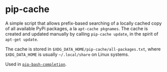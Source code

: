 # pip-cache

A simple script that allows prefix-based searching of a locally cached copy of
all available PyPi packages, a la `apt-cache pkgnames`. The cache is created and
updated manually by calling `pip-cache update`, in the spirit of
`apt-get update`.

The cache is stored in `$XDG_DATA_HOME/pip-cache/all-packages.txt`, where
`$XDG_DATA_HOME` is usually `~/.local/share` on Linux systems.

Used in [`pip-bash-completion`](https://github.com/brunobeltran/pip-bash-completion).
